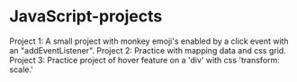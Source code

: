 # JavaScript-projects
Project 1: A small project with monkey emoji's enabled by a click event with an "addEventListener".
Project 2: Practice with mapping data and css grid.
Project 3: Practice project of hover feature on a 'div' with css 'transform: scale.'